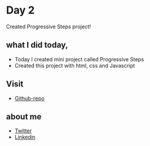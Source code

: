 # Day 2

Created Progressive Steps project!


## what I did today,

 - Today I created mini project called Progressive Steps
 - Created this project with html, css and Javascript


## Visit

 - [Github-repo](https://github.com/KaranChandekar/50projects50days/tree/master/progress-steps)

 
## about me

 - [Twitter](https://twitter.com/karan_chandekar)
 - [Linkedin](https://www.linkedin.com/in/karan-chandekar-a87263219/)

